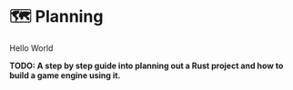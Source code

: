 # 🗺️ Planning
Hello World

**TODO: A step by step guide into planning out a Rust project and how to build a game engine using it.**
